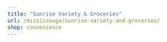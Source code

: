 ```yaml
---
title: "Sunrise Variety & Groceries"
url: /mississauga/sunrise-variety-and-groceries/
shop: convenience
---
```


